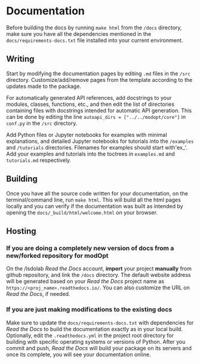 
# Documentation

Before building the docs by running `make html` from the `/docs` directory, make sure you have 
all the dependencies mentioned in the `docs/requirements-docs.txt` file installed into your current environment.

## Writing
Start by modifying the documentation pages by editing `.md` files in the `/src` directory.
Customize/add/remove pages from the template according to the updates made to the package.

For automatically generated API references, add docstrings to your modules, classes, functions, etc., and
then edit the list of directories containing files with docstrings intended for automatic API generation. 
This can be done by editing the line `autoapi_dirs = ["../../modopt/core"]` 
in `conf.py` in the `/src` directory.

Add Python files or Jupyter notebooks for examples with minimal explanations, and detailed Jupyter notebooks for 
tutorials into the `/examples` and `/tutorials` directories. 
Filenames for examples should start with'ex_'.
Add your examples and tutorials into the toctrees in `examples.md` and `tutorials.md` respectively.

## Building
Once you have all the source code written for your documentation, on the terminal/command line, run `make html`.
This will build all the html pages locally and you can verify if the documentation was built as intended by
opening the `docs/_build/html/welcome.html` on your browser.

## Hosting
### If you are doing a completely new version of docs from a new/forked repository for modOpt
On the /lsdolab *Read the Docs* account, **import** your project **manually** from github repository, and link the `/docs` directory.
The default website address will be generated based on your *Read the Docs* project name as `https://<proj_name>.readthedocs.io/`.
You can also customize the URL on *Read the Docs*, if needed.

### If you are just making modifications to the existing docs
Make sure to update the `docs/requirements-docs.txt` with dependencies for *Read the Docs* to build 
the documentation exactly as in your local build.
Optionally, edit the `.readthedocs.yml` in the project root directory for building with specific operating systems or versions of Python.
After you commit and push, *Read the Docs* will build your package on its servers and once its complete,
you will see your documentation online.